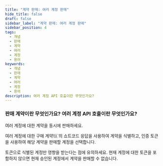 ```yaml
---
title: "계약 판매: 여러 계정 판매"
hide_title: false
draft: false
sidebar_label: "계약 판매: 여러 계정 판매"
sidebar_position: 4
tags:
  - 개념
  - 판매
  - 계약
  - 여러
  - 계정
  - 용어
keywords:
  - 개념
  - 판매
  - 계약
  - 여러
  - 계정
  - 용어
description: 여러 계정 API 호출이란 무엇인가요?
---
```


### 판매 계약이란 무엇인가요? 여러 계정 API 호출이란 무엇인가요?

여러 계정에 대한 계약을 동시에 판매하세요.

여러 계정에 대한 구매 계약\\\\\\\`의 쇼트코드 응답을 사용하여 계약을 식별하고, 인증 토큰을 사용하여 해당 계약을 판매할 계정을 선택합니다.

토큰으로 식별된 계정만 영향을 받는다는 점에 유의하세요. 현재 계정에 대한 토큰을 포함하지 않으면 현재 승인된 계정에서 계약을 판매할 수 없습니다.
